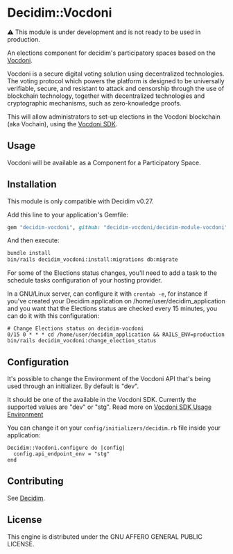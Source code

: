 # Decidim::Vocdoni

:warning: This module is under development and is not ready to be used in production.

An elections component for decidim's participatory spaces based on the [Vocdoni][vocdoni-app-url].

Vocdoni is a secure digital voting solution using decentralized technologies.
The voting protocol which powers the platform is designed to be universally verifiable,
secure, and resistant to attack and censorship through the use of blockchain technology,
together with decentralized technologies and cryptographic mechanisms, such as zero-knowledge proofs.

This will allow administrators to set-up elections in the Vocdoni blockchain (aka Vochain),
using the [Vocdoni SDK][vocdoni-sdk-url].

## Usage

Vocdoni will be available as a Component for a Participatory Space.

## Installation

This module is only compatible with Decidim v0.27.

Add this line to your application's Gemfile:

```ruby
gem "decidim-vocdoni", github: "decidim-vocdoni/decidim-module-vocdoni"
```

And then execute:

```bash
bundle install
bin/rails decidim_vocdoni:install:migrations db:migrate
```

For some of the Elections status changes, you'll need to add a task to the schedule tasks
configuration of your hosting provider.

In a GNU/Linux server, can configure it with `crontab -e`, for instance if you've created
your Decidim application on /home/user/decidim_application and you want that the Elections
status are checked every 15 minutes, you can do it with this configuration:

```crontab
# Change Elections status on decidim-vocdoni
0/15 0 * * * cd /home/user/decidim_application && RAILS_ENV=production bin/rails decidim_vocdoni:change_election_status
```

## Configuration

It's possible to change the Environment of the Vocdoni API that's being used through an initializer. By default is "dev".

It should be one of the available in the Vocdoni SDK. Currently the supported values are "dev" or "stg". Read more on
[Vocdoni SDK Usage Environment](https://github.com/vocdoni/vocdoni-sdk#environment)

You can change it on your `config/initializers/decidim.rb` file inside your application:

```
Decidim::Vocdoni.configure do |config|
  config.api_endpoint_env = "stg"
end
```

## Contributing

See [Decidim](https://github.com/decidim/decidim).

## License

This engine is distributed under the GNU AFFERO GENERAL PUBLIC LICENSE.

[vocdoni-app-url]: https://vocdoni.app/
[vocdoni-sdk-url]: https://vocdoni.io/
